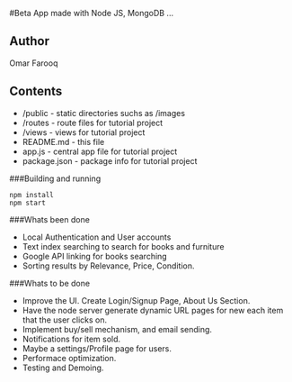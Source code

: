 #Beta App made with Node JS, MongoDB ... 

## Author

Omar Farooq

## Contents

* /public - static directories suchs as /images
* /routes - route files for tutorial project
* /views - views for tutorial project
* README.md - this file
* app.js - central app file for tutorial project
* package.json - package info for tutorial project


###Building and running
````
npm install
npm start

````

###Whats been done
* Local Authentication and User accounts
* Text index searching to search for books and furniture
* Google API linking for books searching
* Sorting results by Relevance, Price, Condition.


###Whats to be done
* Improve the UI. Create Login/Signup Page, About Us Section.
* Have the node server generate dynamic URL pages for new each item that the user clicks on.
* Implement buy/sell mechanism, and email sending.
* Notifications for item sold.
* Maybe a settings/Profile page for users.
* Performace optimization.
* Testing and Demoing.

